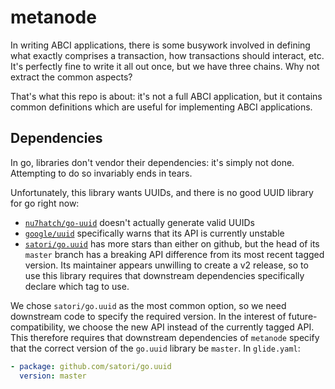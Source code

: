 # metanode

In writing ABCI applications, there is some busywork involved in defining what exactly comprises a transaction, how transactions should interact, etc. It's perfectly fine to write it all out once, but we have three chains. Why not extract the common aspects?

That's what this repo is about: it's not a full ABCI application, but it contains common definitions which are useful for implementing ABCI applications.

## Dependencies

In go, libraries don't vendor their dependencies: it's simply not done. Attempting to do so invariably ends in tears.

Unfortunately, this library wants UUIDs, and there is no good UUID library for go right now:

- [`nu7hatch/go-uuid`](https://github.com/nu7hatch/gouuid) doesn't actually generate valid UUIDs
- [`google/uuid`](https://github.com/google/uuid) specifically warns that its API is currently unstable
- [`satori/go.uuid`](github.com/satori/go.uuid) has more stars than either on github, but the head of its `master` branch has a breaking API difference from its most recent tagged version. Its maintainer appears unwilling to create a v2 release, so to use this library requires that downstream dependencies specifically declare which tag to use.

We chose `satori/go.uuid` as the most common option, so we need downstream code to specify the required version. In the interest of future-compatibility, we choose the new API instead of the currently tagged API. This therefore requires that downstream dependencies of `metanode` specify that the correct version of the `go.uuid` library be `master`. In `glide.yaml`:

```yaml
- package: github.com/satori/go.uuid
  version: master
```
